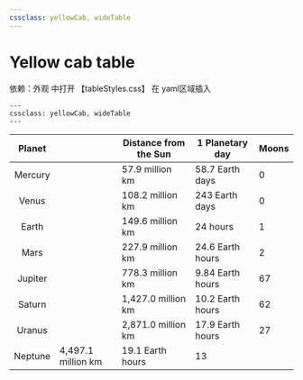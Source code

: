 ```yaml
---
cssclass: yellowCab, wideTable
---
```


# Yellow cab table
依赖：外观 中打开 【tableStyles.css】
在 yaml区域插入 

```
---
cssclass: yellowCab, wideTable
---
```

| Planet  |   | Distance from the Sun | 1 Planetary day  | Moons |
|:---:|---|-----------------------|------------------|-------|
| Mercury |   | 57.9 million km       | 58.7 Earth days  | 0     |
| Venus   |   | 108.2 million km      | 243 Earth days   | 0     |
| Earth   |   | 149.6 million km      | 24 hours         | 1     |
| Mars    |  | 227.9 million km      | 24.6 Earth hours | 2     |
| Jupiter |   | 778.3 million km      | 9.84 Earth hours | 67    |
| Saturn  |   | 1,427.0 million km    | 10.2 Earth hours | 62    |
| Uranus  |   | 2,871.0 million km    | 17.9 Earth hours | 27    |
| Neptune | 4,497.1 million km    | 19.1 Earth hours | 13    |

